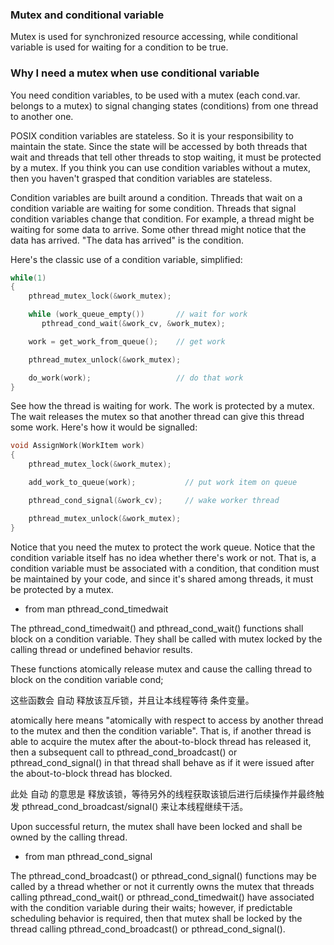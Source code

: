 ### Mutex and conditional variable

Mutex is used for synchronized resource accessing, while conditional variable is used for
waiting for a condition to be true.


### Why I need a mutex when use conditional variable

You need condition variables, to be used with a mutex (each cond.var. belongs to a mutex)
to signal changing states (conditions) from one thread to another one.


POSIX condition variables are stateless. So it is your responsibility to maintain the
state. Since the state will be accessed by both threads that wait and threads that tell
other threads to stop waiting, it must be protected by a mutex. If you think you can use
condition variables without a mutex, then you haven't grasped that condition variables are
stateless.

Condition variables are built around a condition. Threads that wait on a condition
variable are waiting for some condition. Threads that signal condition variables change
that condition. For example, a thread might be waiting for some data to arrive. Some other
thread might notice that the data has arrived. "The data has arrived" is the condition.

Here's the classic use of a condition variable, simplified:

```c
while(1)
{
    pthread_mutex_lock(&work_mutex);

    while (work_queue_empty())       // wait for work
       pthread_cond_wait(&work_cv, &work_mutex);

    work = get_work_from_queue();    // get work

    pthread_mutex_unlock(&work_mutex);

    do_work(work);                   // do that work
}
```

See how the thread is waiting for work. The work is protected by a mutex. The wait
releases the mutex so that another thread can give this thread some work. Here's how it
would be signalled:

```c
void AssignWork(WorkItem work)
{
    pthread_mutex_lock(&work_mutex);

    add_work_to_queue(work);           // put work item on queue

    pthread_cond_signal(&work_cv);     // wake worker thread

    pthread_mutex_unlock(&work_mutex);
}
```

Notice that you need the mutex to protect the work queue. Notice that the condition
variable itself has no idea whether there's work or not. That is, a condition variable
must be associated with a condition, that condition must be maintained by your code, and
since it's shared among threads, it must be protected by a mutex.



* from man pthread_cond_timedwait

The pthread_cond_timedwait() and pthread_cond_wait() functions shall block on a condition
variable. They shall be called with mutex locked  by  the calling thread or undefined
behavior results.

These functions atomically release mutex and cause the calling thread to block on the
condition variable cond;

这些函数会 自动 释放该互斥锁，并且让本线程等待 条件变量。

atomically here means "atomically with respect to access
by another thread to the mutex and then the condition variable". That is, if
another thread is able  to  acquire  the  mutex after  the  about-to-block thread
has released it, then a subsequent call to pthread_cond_broadcast() or
pthread_cond_signal() in that thread shall behave as if it were issued after the
about-to-block thread has blocked.

此处 自动 的意思是 释放该锁，等待另外的线程获取该锁后进行后续操作并最终触发
pthread_cond_broadcast/signal() 来让本线程继续干活。

Upon successful return, the mutex shall have been locked and shall be owned by the calling
thread.


* from man pthread_cond_signal

The pthread_cond_broadcast() or pthread_cond_signal() functions may be called by a thread
whether or not it currently owns the mutex  that  threads calling  pthread_cond_wait()  or
pthread_cond_timedwait()  have associated with the condition variable during their waits;
however, if predictable scheduling behavior is required, then that mutex shall be locked
by the thread calling pthread_cond_broadcast() or pthread_cond_signal().
